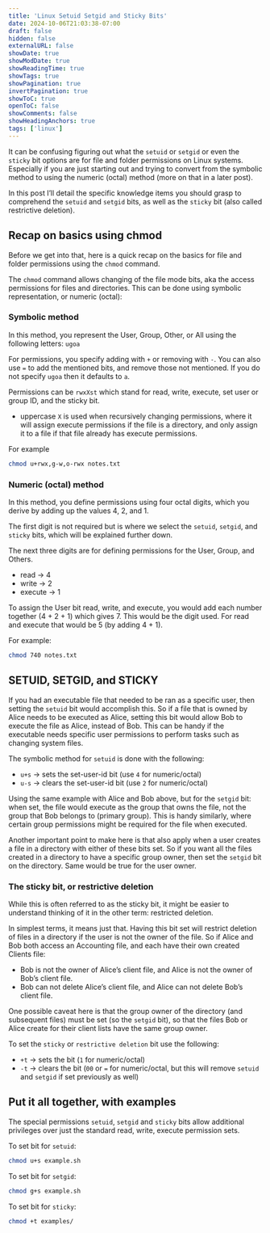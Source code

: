 ```yaml
---
title: 'Linux Setuid Setgid and Sticky Bits'
date: 2024-10-06T21:03:38-07:00
draft: false
hidden: false
externalURL: false
showDate: true
showModDate: true
showReadingTime: true
showTags: true
showPagination: true
invertPagination: true
showToC: true
openToC: false
showComments: false
showHeadingAnchors: true
tags: ['linux']
---
```


It can be confusing figuring out what the `setuid` or `setgid` or even the `sticky` bit options are for file and folder permissions on Linux systems. Especially if you are just starting out and trying to convert from the symbolic method to using the numeric (octal) method (more on that in a later post).

In this post I’ll detail the specific knowledge items you should grasp to comprehend the `setuid` and `setgid` bits, as well as the `sticky` bit (also called restrictive deletion).

## Recap on basics using chmod

Before we get into that, here is a quick recap on the basics for file and folder permissions using the `chmod` command.

The `chmod` command allows changing of the file mode bits, aka the access permissions for files and directories. This can be done using symbolic representation, or numeric (octal):

### Symbolic method

In this method, you represent the User, Group, Other, or All using the following letters: `ugoa`

For permissions, you specify adding with `+` or removing with `-`. You can also use `=` to add the mentioned bits, and remove those not mentioned. If you do not specify `ugoa` then it defaults to `a`.

Permissions can be `rwxXst` which stand for read, write, execute, set user or group ID, and the sticky bit.

- uppercase `X` is used when recursively changing permissions, where it will assign execute permissions if the file is a directory, and only assign it to a file if that file already has execute permissions.

For example

```bash
chmod u+rwx,g-w,o-rwx notes.txt
```

### Numeric (octal) method

In this method, you define permissions using four octal digits, which you derive by adding up the values 4, 2, and 1.

The first digit is not required but is where we select the `setuid`, `setgid`, and `sticky` bits, which will be explained further down.

The next three digits are for defining permissions for the User, Group, and Others.

- read → 4
- write → 2
- execute → 1

To assign the User bit read, write, and execute, you would add each number together (4 + 2 + 1) which gives 7. This would be the digit used. For read and execute that would be 5 (by adding 4 + 1).

For example:

```bash
chmod 740 notes.txt
```

## SETUID, SETGID, and STICKY

If you had an executable file that needed to be ran as a specific user, then setting the `setuid` bit would accomplish this. So if a file that is owned by Alice needs to be executed as Alice, setting this bit would allow Bob to execute the file as Alice, instead of Bob. This can be handy if the executable needs specific user permissions to perform tasks such as changing system files.

The symbolic method for `setuid` is done with the following:

- `u+s` → sets the set-user-id bit (use `4` for numeric/octal)
- `u-s` → clears the set-user-id bit (use `2` for numeric/octal)

Using the same example with Alice and Bob above, but for the `setgid` bit: when set, the file would execute as the group that owns the file, not the group that Bob belongs to (primary group). This is handy similarly, where certain group permissions might be required for the file when executed.

Another important point to make here is that also apply when a user creates a file in a directory with either of these bits set. So if you want all the files created in a directory to have a specific group owner, then set the `setgid` bit on the directory. Same would be true for the user owner.

### The sticky bit, or restrictive deletion

While this is often referred to as the sticky bit, it might be easier to understand thinking of it in the other term: restricted deletion.

In simplest terms, it means just that. Having this bit set will restrict deletion of files in a directory if the user is not the owner of the file. So if Alice and Bob both access an Accounting file, and each have their own created Clients file:

- Bob is not the owner of Alice’s client file, and Alice is not the owner of Bob’s client file.
- Bob can not delete Alice’s client file, and Alice can not delete Bob’s client file.

One possible caveat here is that the group owner of the directory (and subsequent files) must be set (so the `setgid` bit), so that the files Bob or Alice create for their client lists have the same group owner. 

To set the `sticky` or `restrictive deletion` bit use the following:

- `+t` → sets the bit (`1` for numeric/octal)
- `-t` → clears the bit (`00` or `=` for numeric/octal, but this will remove `setuid` and `setgid` if set previously as well)

## Put it all together, with examples

The special permissions `setuid`, `setgid` and `sticky` bits allow additional privileges over just the standard read, write, execute permission sets.

To set bit for `setuid`:

```bash
chmod u+s example.sh
```

To set bit for `setgid`:

```bash
chmod g+s example.sh
```

To set bit for `sticky`:

```bash
chmod +t examples/
```